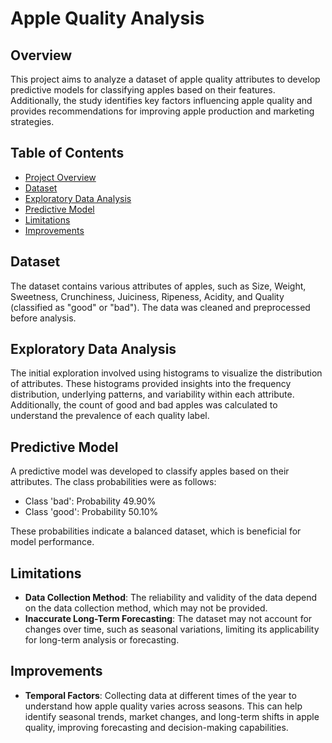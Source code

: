# Apple Quality Analysis 

## Overview

This project aims to analyze a dataset of apple quality attributes to develop predictive models for classifying apples based on their features. Additionally, the study identifies key factors influencing apple quality and provides recommendations for improving apple production and marketing strategies.

## Table of Contents
- [Project Overview](#overview)
- [Dataset](#dataset)
- [Exploratory Data Analysis](#exploratory-data-analysis)
- [Predictive Model](#predictive-model)
- [Limitations](#limitations)
- [Improvements](#improvements)

## Dataset

The dataset contains various attributes of apples, such as Size, Weight, Sweetness, Crunchiness, Juiciness, Ripeness, Acidity, and Quality (classified as "good" or "bad"). The data was cleaned and preprocessed before analysis.

## Exploratory Data Analysis

The initial exploration involved using histograms to visualize the distribution of attributes. These histograms provided insights into the frequency distribution, underlying patterns, and variability within each attribute. Additionally, the count of good and bad apples was calculated to understand the prevalence of each quality label.

## Predictive Model

A predictive model was developed to classify apples based on their attributes. The class probabilities were as follows:
- Class 'bad': Probability 49.90%
- Class 'good': Probability 50.10%

These probabilities indicate a balanced dataset, which is beneficial for model performance.

## Limitations

- **Data Collection Method**: The reliability and validity of the data depend on the data collection method, which may not be provided.
- **Inaccurate Long-Term Forecasting**: The dataset may not account for changes over time, such as seasonal variations, limiting its applicability for long-term analysis or forecasting.

## Improvements

- **Temporal Factors**: Collecting data at different times of the year to understand how apple quality varies across seasons. This can help identify seasonal trends, market changes, and long-term shifts in apple quality, improving forecasting and decision-making capabilities.

